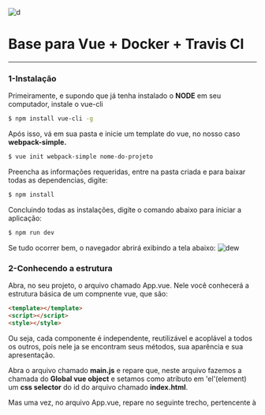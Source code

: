 ![d](https://travis-ci.org/rafaelakiyoshi/vue.svg?branch=master)

# Base para Vue + Docker + Travis CI
-----------------------
### 1-Instalação
Primeiramente, e supondo que já tenha instalado o **NODE** em seu computador, instale o vue-cli
```bash
$ npm install vue-cli -g
```
Após isso, vá em sua pasta e inicie um template do vue, no nosso caso **webpack-simple.**
```bash
$ vue init webpack-simple nome-do-projeto
```
Preencha as informações requeridas, entre na pasta criada e para baixar todas as dependencias, digite:
```bash
$ npm install
```
Concluindo todas as instalações, digite o comando abaixo para iniciar a aplicação:
```bash
$ npm run dev
```
Se tudo ocorrer bem, o navegador abrirá exibindo a tela abaixo:
![dew](https://cdn-images-1.medium.com/max/1600/1*GuIRPERP01oedu0iIAtqyA.png)

### 2-Conhecendo a estrutura
Abra, no seu projeto, o arquivo chamado App.vue. Nele você conhecerá a estrutura básica de um compnente vue, que são:
```html
<template></template>
<script></script>
<style></style>
```
Ou seja, cada componente é independente, reutilizável e acoplável a todos os outros, pois nele ja se encontram seus métodos, sua aparência e sua apresentação.

Abra o arquivo chamado **main.js** e repare que, neste arquivo fazemos a chamada do **Global vue object** e setamos como atributo em 'el'(element) um **css selector** do id do arquivo chamado **index.html**.

Mas uma vez, no arquivo App.vue, repare no seguinte trecho, pertencente à <template>:
```html
<h1> {{ msg }}</h1>
```
Mas **msg** não é a mensagem que aparece na aplicação. Isso por que acontece uma **Interpolação** e a "variável" {{ msg }} é substituida **em tempo de execução** pelo trecho:
```javascript
export default {
  name: 'app',
  data () {
    return {
      msg: 'Welcome to Your Vue.js App'
    }
  }
}
```
Sumarizando, você está tornando exportável um componente chamado app, no qual possui um dado 'msg'. Se você mudar o conteúdo dessa variável, sem precisar recompilar ou até mesmo de um F5, a página mudará automaticamente para o novo conteúdo, pois o servidor vue possui livereload!

Paralelo à função **data()** há os **methods: {}** que conterão todos os métodos javascript inerente àquele componente.
Um exemplo disso seria.
```javascript
 methods: {
      itemClicked (event, item, index) {
        this.selectedIndex = index
        if (event) {
          this.$emit('itemClicked', item, index)
        }
      },
```

Para a exibição no HTML, sempre se levará em consideração os objetos descritos em **data()** Com o data binding, você poderá mostrar, atualizar, requisitar e enviar um objeto de **data()** Como já mostrado, o Interpolador **{{ }}** Exibe Atributos String. Porém, existe uma infinidade de tags do vue, além das tradicionas que podem te auxiliar. Exemplos:
```html
<h1 v-if="isTrue()">Aparecerá se o retorno da função isTrue() Descrita em methods: {} for true</h1>
<h1 v-else>Aparecerá se o de cima nao aparecer</h1>
<h1 v-for="item in items">
    {{ item.name }}
</h1>
```

### 3-Consumindo uma API de Tarefas.
Para realizar requisições, é necessário a instalação de um módulo chamado vue-resource
```bash
$ npm install vue-resource --save
```

Após a instalação, seu código da main.js deve se adequar para a devida utilização deste módulo. Modifique-o para que fique assim:

```javascript
import Vue from 'vue'
import App from './App.vue'
import VueResource from 'vue-resource'

Vue.use(VueResource)
new Vue({
  el: '#app',
  render: h => h(App)
})
```

Pronto, agora com o vue-resource você conseguirá realizar requisições http. Vamos no **App.vue** e criaremos nossas variáveis, que serão populadas mais tarde. Lembre-se que quem cuida diso é a função **data() **.

```javascript
export default {
  name: 'app',
  data () {
    return {
      title: 'Welcome to your Activities!!!',
      items: [],
      fields: {}
  }
})
```
Pronto. Agora temos um Array de itens e um Objeto de campos. O objeto de campos, preencheremos na mão, pois trata-se dos títulos da tabela que iremos montar. Ela será montada baseada tanto nos itens que retornarão pela API quanto pela biblioteca que utilizaremos: **Bootstrap-Vue** E ficará mais ou menos assim:
```javascript
fields: {
        userId: {
          label: 'Id do Usuario',
          sortable: true
        },
        id: {
          label: 'Id da Tarefa',
          sortable: true
        },
        title: {
          label: 'Titulo',
          sortable: false
        },
        completed: {
          label: 'Tarefa Completada?',
          sortable: false
        }
      },
      currentPage: 1,
      perPage: 5,
      filter: null
    }
})
```
Agora vem a parte legal. Devemos exibir o Array Items em uma tabela (quem cuidará disso para nós será o Bootstrap-vue). Porém, este array está vazio. Como preencherei ele antes da página ser exibida: **Com os chamados Lifecycles Hooks**
Por exemplo, o método **created()** é realizado assim que o componente é criado, e é nele que iremos implementar o método de requisição. Ficará mais ou menos assim:
```javascript
  created() {
    let promisse = this.$http.get('https://jsonplaceholder.typicode.com/todos');
    promisse
    .then(res => res.json())
    .then(items => this.items = items)
    console.log(this.items)
  }
})
```
Lembre-se que **created()** é uma função de mesmo nível que **data()**

Agora Basta colocar o **HTML** para exibir os Items! veja [AQUI](https://bootstrap-vue.github.io/docs/components/table) como. fazê-lo.

### 3-Dockerizando
Já existe uma [Imagem](https://hub.docker.com/r/ebiven/vue-cli/) do Vue-Cli no DockerHub, e é com ela que iremos trabalhar.
Crie uma receita docker-compose.yml e adicione o seguinte:
```yml
version: '2'
services:
  web:
    image: ebiven/vue-cli
    command: npm run dev
    volumes:
      - .:/code
    ports:
      - "8080:8080"

```
Agora basta digitar **docker-compose up** no diretório do arquivo. Lembre-se de criar o yml na raíz do seu projeto Vue.

### 4-CI com Travis
Uma vez dockerizado, você deve apenas colocar o seu container em execução no travis para que ele possa testá-lo. Uma configuração básica do Travis para este projeto seria o seguinte: crie um arquivo chamado **.travis.yml** Também na raiz do projeto, com o seguinte:
```yml
sudo: required

language: node_js

services:
  - docker

script:
  - docker-compose up

```
Repare que o sudo é necessário para levantar o container. Dentro da sua receita docker-compose já existe o script de inicialização do vue "npm run dev" então o proprio compose up é o script do travis.

Claro, essa é a versão básica do Travis, há outras possibilidades, como rodar os testes, rodar análise estática etc.

